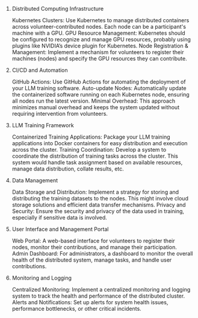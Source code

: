 1. Distributed Computing Infrastructure

    Kubernetes Clusters: Use Kubernetes to manage distributed containers across volunteer-contributed nodes. Each node can be a participant's machine with a GPU.
    GPU Resource Management: Kubernetes should be configured to recognize and manage GPU resources, probably using plugins like NVIDIA’s device plugin for Kubernetes.
    Node Registration & Management: Implement a mechanism for volunteers to register their machines (nodes) and specify the GPU resources they can contribute.

2. CI/CD and Automation

    GitHub Actions: Use GitHub Actions for automating the deployment of your LLM training software.
        Auto-update Nodes: Automatically update the containerized software running on each Kubernetes node, ensuring all nodes run the latest version.
        Minimal Overhead: This approach minimizes manual overhead and keeps the system updated without requiring intervention from volunteers.

3. LLM Training Framework

    Containerized Training Applications: Package your LLM training applications into Docker containers for easy distribution and execution across the cluster.
    Training Coordination: Develop a system to coordinate the distribution of training tasks across the cluster. This system would handle task assignment based on available resources, manage data distribution, collate results, etc.

4. Data Management

    Data Storage and Distribution: Implement a strategy for storing and distributing the training datasets to the nodes. This might involve cloud storage solutions and efficient data transfer mechanisms.
    Privacy and Security: Ensure the security and privacy of the data used in training, especially if sensitive data is involved.

5. User Interface and Management Portal

    Web Portal: A web-based interface for volunteers to register their nodes, monitor their contributions, and manage their participation.
    Admin Dashboard: For administrators, a dashboard to monitor the overall health of the distributed system, manage tasks, and handle user contributions.

6. Monitoring and Logging

    Centralized Monitoring: Implement a centralized monitoring and logging system to track the health and performance of the distributed cluster.
    Alerts and Notifications: Set up alerts for system health issues, performance bottlenecks, or other critical incidents.